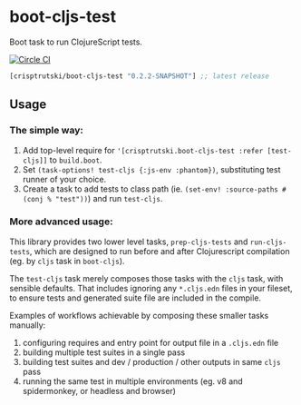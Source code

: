 # boot-cljs-test

Boot task to run ClojureScript tests.

[![Circle
CI](https://circleci.com/gh/crisptrutski/boot-cljs-test.svg?style=svg)](https://circleci.com/gh/crisptrutski/boot-cljs-test)

[](dependency)
```clojure
[crisptrutski/boot-cljs-test "0.2.2-SNAPSHOT"] ;; latest release
```
[](/dependency)

## Usage

### The simple way:

1. Add top-level require for `'[crisptrutski.boot-cljs-test :refer [test-cljs]]` to `build.boot`.
2. Set `(task-options! test-cljs {:js-env :phantom})`, substituting test runner of your choice.
3. Create a task to add tests to class path (ie. `(set-env! :source-paths #(conj % "test"))`) and run `test-cljs`.

### More advanced usage:

This library provides two lower level tasks, `prep-cljs-tests` and `run-cljs-tests`, which are designed to run before and after Clojurescript compilation (eg. by `cljs` task in `boot-cljs`).

The `test-cljs` task merely composes those tasks with the `cljs` task, with sensible defaults. That includes ignoring any `*.cljs.edn` files in your fileset,
to ensure tests and generated suite file are included in the compile.

Examples of workflows achievable by composing these smaller tasks manually:

1. configuring requires and entry point for output file in a `.cljs.edn` file
2. building multiple test suites in a single pass
3. building test suites and dev / production / other outputs in same `cljs` pass
4. running the same test in multiple environments (eg. v8 and spidermonkey, or headless and browser)
